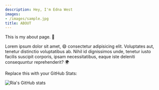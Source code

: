 ```yaml
---
description: Hey, I'm Edna West
images:
- /images/sample.jpg
title: ABOUT
---
```


This is my about page. :wave:

Lorem ipsum dolor sit amet, :smile: consectetur adipisicing elit. Voluptates aut, tenetur distinctio voluptatibus ab. Nihil id dignissimos unde, tenetur iusto facilis suscipit corporis, ipsam necessitatibus, eaque iste deleniti consequuntur reprehenderit? :earth_africa:

Replace this with your GitHub Stats:

![Ria's GitHub stats](https://github-readme-stats.vercel.app/api?username=hwarden162&show_icons=true&theme=synthwave)